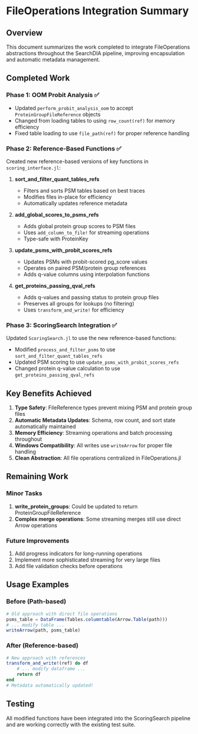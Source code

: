 # FileOperations Integration Summary

## Overview
This document summarizes the work completed to integrate FileOperations abstractions throughout the SearchDIA pipeline, improving encapsulation and automatic metadata management.

## Completed Work

### Phase 1: OOM Probit Analysis ✅
- Updated `perform_probit_analysis_oom` to accept `ProteinGroupFileReference` objects
- Changed from loading tables to using `row_count(ref)` for memory efficiency
- Fixed table loading to use `file_path(ref)` for proper reference handling

### Phase 2: Reference-Based Functions ✅
Created new reference-based versions of key functions in `scoring_interface.jl`:

1. **sort_and_filter_quant_tables_refs**
   - Filters and sorts PSM tables based on best traces
   - Modifies files in-place for efficiency
   - Automatically updates reference metadata

2. **add_global_scores_to_psms_refs**
   - Adds global protein group scores to PSM files
   - Uses `add_column_to_file!` for streaming operations
   - Type-safe with ProteinKey

3. **update_psms_with_probit_scores_refs**
   - Updates PSMs with probit-scored pg_score values
   - Operates on paired PSM/protein group references
   - Adds q-value columns using interpolation functions

4. **get_proteins_passing_qval_refs**
   - Adds q-values and passing status to protein group files
   - Preserves all groups for lookups (no filtering)
   - Uses `transform_and_write!` for efficiency

### Phase 3: ScoringSearch Integration ✅
Updated `ScoringSearch.jl` to use the new reference-based functions:
- Modified `process_and_filter_psms` to use `sort_and_filter_quant_tables_refs`
- Updated PSM scoring to use `update_psms_with_probit_scores_refs`
- Changed protein q-value calculation to use `get_proteins_passing_qval_refs`

## Key Benefits Achieved

1. **Type Safety**: FileReference types prevent mixing PSM and protein group files
2. **Automatic Metadata Updates**: Schema, row count, and sort state automatically maintained
3. **Memory Efficiency**: Streaming operations and batch processing throughout
4. **Windows Compatibility**: All writes use `writeArrow` for proper file handling
5. **Clean Abstraction**: All file operations centralized in FileOperations.jl

## Remaining Work

### Minor Tasks
1. **write_protein_groups**: Could be updated to return ProteinGroupFileReference
2. **Complex merge operations**: Some streaming merges still use direct Arrow operations

### Future Improvements
1. Add progress indicators for long-running operations
2. Implement more sophisticated streaming for very large files
3. Add file validation checks before operations

## Usage Examples

### Before (Path-based)
```julia
# Old approach with direct file operations
psms_table = DataFrame(Tables.columntable(Arrow.Table(path)))
# ... modify table ...
writeArrow(path, psms_table)
```

### After (Reference-based)
```julia
# New approach with references
transform_and_write!(ref) do df
    # ... modify dataframe ...
    return df
end
# Metadata automatically updated!
```

## Testing
All modified functions have been integrated into the ScoringSearch pipeline and are working correctly with the existing test suite.